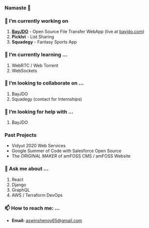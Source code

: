 ### Namaste 🙏

### 🔭 I’m currently working on
1. **[BayJDO](https://github.com/aswinshenoy/bayjdo)** - Open Source File Transfer WebApp (live at [bayjdo.com](https://bayjdo.com))
2. **Picklst** - List Sharing
3. **Squadegy** - Fantasy Sports App

### 🌱 I’m currently learning ...
1. WebRTC / Web Torrent
2. WebSockets

### 👯 I’m looking to collaborate on ...
1. BayJDO
2. Squadegy (contact for Internships)

### 🤔 I’m looking for help with ...
1. BayJDO

### Past Projects
- Vidyut 2020 Web Services
- Google Summer of Code with Salesforce Open Source
- The *ORIGINAL MAKER* of amFOSS CMS / amFOSS Website

### 💬 Ask me about ...
1. React
2. Django
3. GraphQL
4. AWS / Terraform DevOps

### 📫 How to reach me: ...
- **Email:** aswinshenoy65@gmail.com


<!--
- 😄 Pronouns: ...
### ⚡ Fun fact: ...
!>


